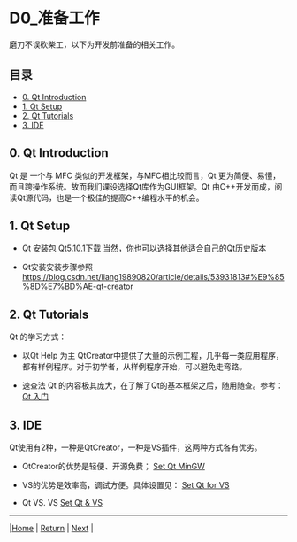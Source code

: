 # D0_准备工作

磨刀不误砍柴工，以下为开发前准备的相关工作。

## 目录
- [0. Qt Introduction](#0_Qt_Introduction)
- [1. Qt Setup](#1_Qt_Setup)
- [2. Qt Tutorials](#2_Qt_Tutorials)
- [3. IDE](#3_IDE)

## 0. Qt Introduction
Qt 是 一个与 MFC 类似的开发框架，与MFC相比较而言，Qt 更为简便、易懂，而且跨操作系统。故而我们课设选择Qt库作为GUI框架。Qt 由C++开发而成，阅读Qt源代码，也是一个极佳的提高C++编程水平的机会。

## 1. Qt Setup
- Qt 安装包 [Qt5.10.1下载](http://download.qt.io/archive/qt/5.10/5.10.1/qt-opensource-windows-x86-5.10.1.exe)
  当然，你也可以选择其他适合自己的[Qt历史版本](http://download.qt.io/archive/qt)

- Qt安装安装步骤参照<https://blog.csdn.net/liang19890820/article/details/53931813#%E9%85%8D%E7%BD%AE-qt-creator>

## 2. Qt Tutorials
Qt 的学习方式：

- 以Qt Help 为主
  QtCreator中提供了大量的示例工程，几乎每一类应用程序，都有样例程序。对于初学者，从样例程序开始，可以避免走弯路。

- 速查法
  Qt 的内容极其庞大，在了解了Qt的基本框架之后，随用随查。参考：[Qt 入门](https://blog.csdn.net/Louis_815/article/details/54286544)

## 3. IDE
Qt使用有2种，一种是QtCreator，一种是VS插件，这两种方式各有优劣。

- QtCreator的优势是轻便、开源免费；
  [Set Qt MinGW](https://blog.csdn.net/liang19890820/article/details/49894691)

- VS的优势是效率高，调试方便。具体设置见：
  [Set Qt for VS](https://blog.csdn.net/liang19890820/article/details/49874033)

- Qt VS. VS
  [Set Qt & VS](https://blog.csdn.net/pianzang5201/article/details/79721623)



___

|[Home](https://cugwhp.github.io/OOPCPP/CourseDesign/CourseDesignNew.html#%E8%AF%BE%E8%AE%BE%E5%86%85%E5%AE%B9)  | [Return](#目录) | [Next](./D1_Frame.md) |
